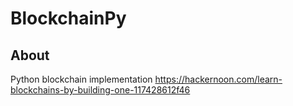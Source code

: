 # BlockchainPy

## About <a name = "about"></a>

Python blockchain implementation
https://hackernoon.com/learn-blockchains-by-building-one-117428612f46
